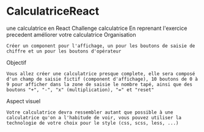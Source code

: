 # CalculatriceReact
une calculatrice en React
Challenge calculatrice
En reprenant l'exercice precedent améliorer votre calculatrice
Organisation

    Créer un component pour l'affichage, un pour les boutons de saisie de chiffre et un pour les boutons d'opérateur

Objectif

    Vous allez créer une calculatrice presque complete, elle sera composé d'un champ de saisie fictif (component d'affichage), 10 boutons de 0 à 9 pour afficher dans la zone de saisie le nombre tapé, ainsi que des boutons "+", "-", "x" (multiplication), "=" et "reset"

Aspect visuel

    Votre calculatrice devra ressembler autant que possible à une calculatrice qu'on a l'habitude de voir, vous pouvez utiliser la technologie de votre choix pour le style (css, scss, less, ...)